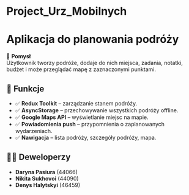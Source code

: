 # Project_Urz_Mobilnych

# Aplikacja do planowania podróży  

📌 **Pomysł**  
Użytkownik tworzy podróże, dodaje do nich miejsca, zadania, notatki, budżet i może przeglądać mapę z zaznaczonymi punktami.  

## 🚀 Funkcje  
- ✅ **Redux Toolkit** – zarządzanie stanem podróży.  
- ✅ **AsyncStorage** – przechowywanie wszystkich podróży offline.  
- ✅ **Google Maps API** – wyświetlanie miejsc na mapie.  
- ✅ **Powiadomienia push** – przypomnienia o zaplanowanych wydarzeniach.  
- ✅ **Nawigacja** – lista podróży, szczegóły podróży, mapa.  

## 👨‍💻 Deweloperzy  
- **Daryna Pasiura** (44066)  
- **Nikita Sukhovoi** (44090)  
- **Denys Halytskyi** (46459)  
